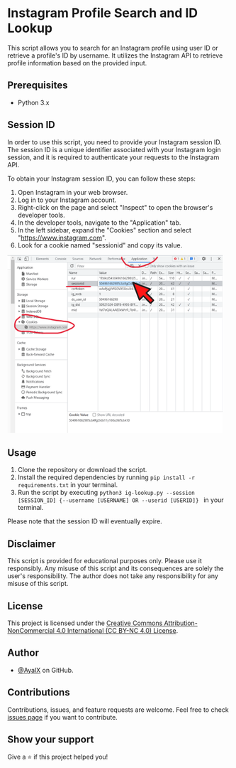 # Instagram Profile Search and ID Lookup

This script allows you to search for an Instagram profile using user ID or retrieve a profile's ID by username. It utilizes the Instagram API to retrieve profile information based on the provided input.

## Prerequisites
- Python 3.x

## Session ID
In order to use this script, you need to provide your Instagram session ID. The session ID is a unique identifier associated with your Instagram login session, and it is required to authenticate your requests to the Instagram API.

To obtain your Instagram session ID, you can follow these steps:

1. Open Instagram in your web browser.
2. Log in to your Instagram account.
3. Right-click on the page and select "Inspect" to open the browser's developer tools.
4. In the developer tools, navigate to the "Application" tab.
5. In the left sidebar, expand the "Cookies" section and select "https://www.instagram.com".
6. Look for a cookie named "sessionid" and copy its value.

![Session ID](session_id.png)

## Usage
1. Clone the repository or download the script.
2. Install the required dependencies by running `pip install -r requirements.txt` in your terminal.
3. Run the script by executing `python3 ig-lookup.py --session [SESSION_ID] {--username [USERNAME] OR --userid [USERID]} ` in your terminal.

Please note that the session ID will eventually expire.

## Disclaimer
This script is provided for educational purposes only. Please use it responsibly. Any misuse of this script and its consequences are solely the user's responsibility. The author does not take any responsibility for any misuse of this script.

## License
This project is licensed under the [Creative Commons Attribution-NonCommercial 4.0 International (CC BY-NC 4.0) License](LICENSE.md).

## Author
- [@AyalX](https://github.com/AyalX) on GitHub.

## Contributions
Contributions, issues, and feature requests are welcome. Feel free to check [issues page](https://github.com/AyalX/Instagram-Lookup/issues) if you want to contribute.

## Show your support
Give a ⭐️ if this project helped you!
